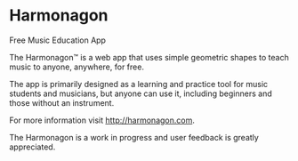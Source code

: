 # Harmonagon
Free Music Education App

The Harmonagon™ is a web app that uses simple geometric shapes to teach music to anyone, anywhere, for free.

The app is primarily designed as a learning and practice tool for music students and musicians, but anyone can use it, including beginners and those without an instrument.

For more information visit http://harmonagon.com.

The Harmonagon is a work in progress and user feedback is greatly appreciated.
